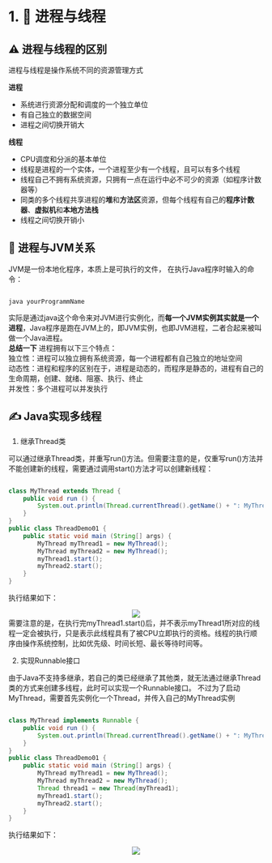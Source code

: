 # 1. :thread: 进程与线程

## :warning: 进程与线程的区别
进程与线程是操作系统不同的资源管理方式

**进程**
* 系统进行资源分配和调度的一个独立单位
* 有自己独立的数据空间
* 进程之间切换开销大

**线程**
* CPU调度和分派的基本单位
* 线程是进程的一个实体，一个进程至少有一个线程，且可以有多个线程
* 线程自己不拥有系统资源，只拥有一点在运行中必不可少的资源（如程序计数器等）
* 同类的多个线程共享进程的**堆**和**方法区**资源，但每个线程有自己的**程序计数器**、**虚拟机**和**本地方法栈**
* 线程之间切换开销小

## :bookmark_tabs: 进程与JVM关系
JVM是一份本地化程序，本质上是可执行的文件，
在执行Java程序时输入的命令：
```

java yourProgrammName

```
实际是通过java这个命令来对JVM进行实例化，而**每一个JVM实例其实就是一个进程**，Java程序是跑在JVM上的，即JVM实例，也即JVM进程，二者合起来被叫做一个Java进程。
<br>
**总结一下**
进程拥有以下三个特点：
<br>
独立性：进程可以独立拥有系统资源，每一个进程都有自己独立的地址空间
<br>
动态性：进程和程序的区别在于，进程是动态的，而程序是静态的，进程有自己的生命周期，创建、就绪、阻塞、执行、终止
<br>
并发性：多个进程可以并发执行
<br>
## :writing_hand: Java实现多线程
1. 继承Thread类

可以通过继承Thread类，并重写run()方法。但需要注意的是，仅重写run()方法并不能创建新的线程，需要通过调用start()方法才可以创建新线程：

```java

class MyThread extends Thread {
    public void run () {
        System.out.println(Thread.currentThread().getName() + ": MyThread.run()");
    }
}
public class ThreadDemo01 {
    public static void main (String[] args) {
        MyThread myThread1 = new MyThread();
        MyThread myThread2 = new MyThread();
        myThread1.start();
        myThread2.start();
    }
}

```
执行结果如下：
<div align="center">
    <img src="https://github.com/scarlettliuu/Notes-For-Programmers/blob/main/Java%E5%9F%BA%E7%A1%80/Java%E5%B9%B6%E5%8F%91/pic/ThreadDemo01.png">
</div>
需要注意的是，在执行完myThread1.start()后，并不表示myThread1所对应的线程一定会被执行，只是表示此线程具有了被CPU立即执行的资格。线程的执行顺序由操作系统控制，比如优先级、时间长短、最长等待时间等。

2. 实现Runnable接口

由于Java不支持多继承，若自己的类已经继承了其他类，就无法通过继承Thread类的方式来创建多线程，此时可以实现一个Runnable接口。
不过为了启动MyThread，需要首先实例化一个Thread，并传入自己的MyThread实例
```java

class MyThread implements Runnable {
    public void run () {
        System.out.println(Thread.currentThread().getName() + ": MyThread.run()");
    }
}
public class ThreadDemo01 {
    public static void main (String[] args) {
        MyThread myThread1 = new MyThread();
        MyThread myThread2 = new MyThread();
        Thread thread1 = new Thread(myThread1);
        myThread1.start();
        myThread2.start();
    }
}

```
执行结果如下：
<div align="center">
    <img src="https://github.com/scarlettliuu/Notes-For-Programmers/blob/main/Java%E5%9F%BA%E7%A1%80/Java%E5%B9%B6%E5%8F%91/pic/ThreadDemo02.png">
</div>
